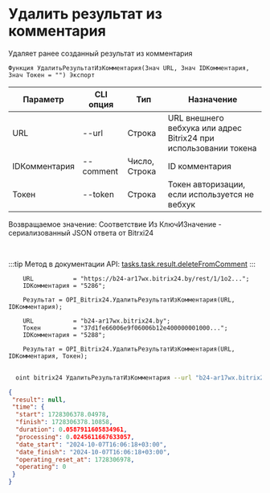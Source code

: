 ﻿---
sidebar_position: 8
---

# Удалить результат из комментария
 Удаляет ранее созданный результат из комментария



`Функция УдалитьРезультатИзКомментария(Знач URL, Знач IDКомментария, Знач Токен = "") Экспорт`

  | Параметр | CLI опция | Тип | Назначение |
  |-|-|-|-|
  | URL | --url | Строка | URL внешнего вебхука или адрес Bitrix24 при использовании токена |
  | IDКомментария | --comment | Число, Строка | ID комментария |
  | Токен | --token | Строка | Токен авторизации, если используется не вебхук |

  
  Возвращаемое значение:   Соответствие Из КлючИЗначение - сериализованный JSON ответа от Bitrxi24

<br/>

:::tip
Метод в документации API: [tasks.task.result.deleteFromComment](https://dev.1c-bitrix.ru/rest_help/tasks/task/tasks/tasks_task_result_deleteFromComment.php)
:::
<br/>


```bsl title="Пример кода"
    URL           = "https://b24-ar17wx.bitrix24.by/rest/1/1o2...";
    IDКомментария = "5286";

    Результат = OPI_Bitrix24.УдалитьРезультатИзКомментария(URL, IDКомментария);

    URL           = "b24-ar17wx.bitrix24.by";
    Токен         = "37d1fe66006e9f06006b12e400000001000...";
    IDКомментария = "5288";

    Результат = OPI_Bitrix24.УдалитьРезультатИзКомментария(URL, IDКомментария, Токен);
```



```sh title="Пример команды CLI"
    
  oint bitrix24 УдалитьРезультатИзКомментария --url "b24-ar17wx.bitrix24.by" --comment "1720" --token "56898d66006e9f06006b12e400000001000..."

```

```json title="Результат"
{
 "result": null,
 "time": {
  "start": 1728306378.04978,
  "finish": 1728306378.10858,
  "duration": 0.0587911605834961,
  "processing": 0.0245611667633057,
  "date_start": "2024-10-07T16:06:18+03:00",
  "date_finish": "2024-10-07T16:06:18+03:00",
  "operating_reset_at": 1728306978,
  "operating": 0
 }
}
```
